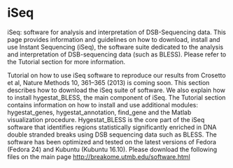 # iSeq
iSeq: software for analysis and interpretation of DSB-Sequencing data. 
 This page provides information and guidelines on how to download, install and use Instant Sequencing (iSeq), the software suite dedicated to the analysis and interpretation of DSB-sequencing data (such as BLESS). Please refer to the Tutorial section for more information. 
 
Tutorial on how to use iSeq software to reproduce our results from Crosetto et al, Nature Methods 10, 361–365 (2013) is coming soon.
This section describes how to download the iSeq suite of software. We also explain how to install hygestat_BLESS, the main component of iSeq.
The Tutorial section contains information on how to install and use additional modules: hygestat_genes, hygestat_annotation, find_gene and the Matlab visualization procedure.
Hygestat_BLESS is the core part of the iSeq software that identifies regions statistically significantly enriched in DNA double stranded breaks using DSB sequencing data such as BLESS.
The software has been optimized and tested on the latest versions of Fedora (Fedora 24) and Kubuntu (Kubuntu 16.10). Please download the following files on the main page http://breakome.utmb.edu/software.html
